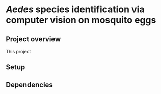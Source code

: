 # *Aedes* species identification via computer vision on mosquito eggs

## Project overview

This project 

## Setup

## Dependencies
